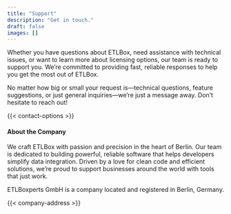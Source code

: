 ```yaml
---
title: "Support"
description: "Get in touch."
draft: false
images: []
---
```


Whether you have questions about ETLBox, need assistance with technical issues, or want to learn more about licensing options, our team is ready to support you. We’re committed to providing fast, reliable responses to help you get the most out of ETLBox.

  No matter how big or small your request is—technical questions, feature suggestions, or just general inquiries—we’re just a message away. Don’t hesitate to reach out!

{{< contact-options >}}


#### About the Company

We craft ETLBox with passion and precision in the heart of Berlin. Our team is dedicated to building powerful, reliable software that helps developers simplify data integration. Driven by a love for clean code and efficient solutions, we’re proud to support businesses around the world with tools that just work.

ETLBoxperts GmbH is a company located and registered in Berlin, Germany.

{{< company-address >}}

